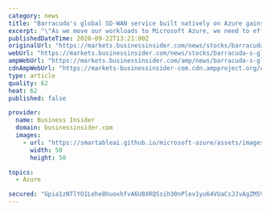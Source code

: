 ```yaml
---
category: news
title: "Barracuda's global SD-WAN service built natively on Azure gains traction with customers and partners"
excerpt: "\"As we move our workloads to Microsoft Azure, we need to efficiently connect our sites to the cloud and optimize secure access to SaaS applications,\" said Kaleb Mercer, Director of IT at Rödl ..."
publishedDateTime: 2020-09-22T13:21:00Z
originalUrl: "https://markets.businessinsider.com/news/stocks/barracuda-s-global-sd-wan-service-built-natively-on-azure-gains-traction-with-customers-and-partners-1029611183"
webUrl: "https://markets.businessinsider.com/news/stocks/barracuda-s-global-sd-wan-service-built-natively-on-azure-gains-traction-with-customers-and-partners-1029611183"
ampWebUrl: "https://markets.businessinsider.com/amp/news/barracuda-s-global-sd-wan-service-built-natively-on-azure-gains-traction-with-customers-and-partners-1029611183"
cdnAmpWebUrl: "https://markets-businessinsider-com.cdn.ampproject.org/c/s/markets.businessinsider.com/amp/news/barracuda-s-global-sd-wan-service-built-natively-on-azure-gains-traction-with-customers-and-partners-1029611183"
type: article
quality: 62
heat: 62
published: false

provider:
  name: Business Insider
  domain: businessinsider.com
  images:
    - url: "https://smartableai.github.io/microsoft-azure/assets/images/organizations/businessinsider.com-50x50.jpg"
      width: 50
      height: 50

topics:
  - Azure

secured: "Gpia1zNTlYO1Lehe8huoxhfvA6U8XRQSsih30nPlev1yu64VUaCsJJvAgZM5V/m/u4xoY53mF5EBdMCANbfq2MTnFyTo0rHnz7z8hJX/XKTiD0DNoiSp/4L3WQSPw87orzZuI2ElggRF68SYtbaoc5AgCBoCkddU+fqQw1iVxN7gvewA+HnWkWxcJUBXcuNnWOKmsl8DdN3lmtZbgMxMNZEmKM4VSe6Dih4+iM68ZSqSx5SvWAWNuW3/2M6rMfv1a67rHk9OiUZ1Tq5WCXYHrTuFcBkPPQ5PiwVxPw5L6TL8H92aqoiSDeJLsYbvAXaZAW+D6AFoj7MCtsbAJlXnjDp9KfHcp8nPpwPuv+CeDwA=;ulbAQhVXvVqgpWembWn6Ww=="
---
```


